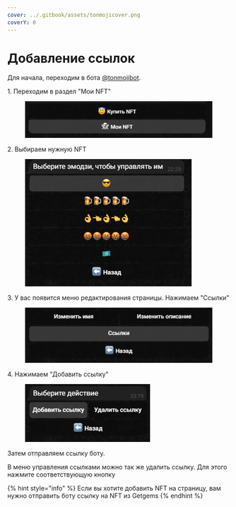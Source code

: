 ```yaml
---
cover: ../.gitbook/assets/tonmojicover.png
coverY: 0
---
```


# Добавление ссылок

Для начала, переходим в бота [@tonmojibot](https://t.me/tonmojibot).

1\. Переходим в раздел "Мои NFT"

<figure><img src="../.gitbook/assets/image (2) (1).png" alt=""><figcaption></figcaption></figure>

2\. Выбираем нужную NFT

<figure><img src="../.gitbook/assets/image (1) (1).png" alt=""><figcaption></figcaption></figure>

3\. У вас появится меню редактирования страницы. Нажимаем "Ссылки"

<figure><img src="../.gitbook/assets/image (3) (1).png" alt=""><figcaption></figcaption></figure>

4\. Нажимаем "Добавить ссылку"

<figure><img src="../.gitbook/assets/image (11).png" alt=""><figcaption></figcaption></figure>



Затем отправляем ссылку боту.&#x20;

В меню управления ссылками можно так же удалить ссылку. Для этого нажмите соответствующую кнопку

{% hint style="info" %}
Если вы хотите добавить NFT на страницу, вам нужно отправить боту ссылку на NFT из Getgems
{% endhint %}

